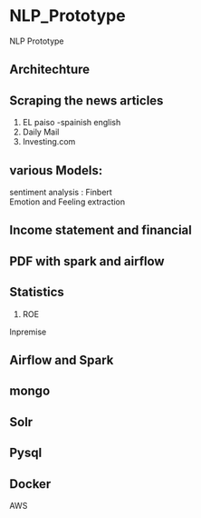 # NLP_Prototype
NLP Prototype

## Architechture

## Scraping the news articles 
 1) EL paiso -spainish english
 2) Daily Mail
 3) Investing.com
 
## various Models:  
 sentiment analysis : Finbert  
 Emotion and Feeling extraction
 
## Income statement and financial 
## PDF with spark and airflow
## Statistics 
1. ROE

Inpremise
## Airflow and Spark 
## mongo
## Solr 
## Pysql 
## Docker 

AWS 
